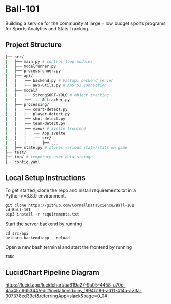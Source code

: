 # Ball-101
Building a service for the community at large + low budget sports programs for Sports Analytics and Stats Tracking.

## Project Structure

```bash
├── src/
|   ├── main.py # control loop modules
|   ├── modelrunner.py
|   ├── processrunner.py
|   ├── api/
│   |   ├── backend.py # Fastapi backend server
│   |   ├── aws-utils.py # AWS S3 connection
|   ├── model/
|   |   ├── StrongSORT-YOLO # object tracking
|   |   ├── ... & tracker.py
|   ├── processing/
│   |   ├── court-detect.py
|   |   ├── player-detect.py
|   |   ├── shot-detect.py
|   |   ├── team-detect.py
|   |   ├── view/ # Svelte frontend
|   |   |   ├── App.svelte
|   |   |   ├── src/
|   |   |   |   ├── ...
|   ├── state.py # stores various state/stats on game
├── test/
├── tmp/ # temporary user data storage
├── config.yaml
```

## Local Setup Instructions
To get started, clone the repo and install requirements.txt in a Python>=3.8.0 environment.
```
git clone https://github.com/CornellDataScience/Ball-101
cd Ball-101
pip3 install -r requirements.txt
```

Start the server backend by running
```
cd src/api
uvicorn backend:app --reload
```

Open a new bash terminal and start the frontend by running
```
TODO
```

## LucidChart Pipeline Diagram 
https://lucid.app/lucidchart/aa619a27-9a05-4458-a70e-4aa45c665344/edit?invitationId=inv_18945186-ad11-414a-a73a-307378ed39ef&referringApp=slack&page=0_0#